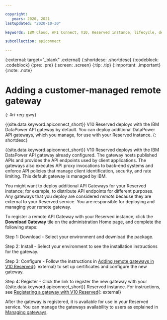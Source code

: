 ```yaml
---

copyright:
   years: 2020, 2021
lastupdated: "2020-10-30"

keywords: IBM Cloud, API Connect, V10, Reserved instance, lifecycle, develop, create, manage, API, user, role, access, group, administer

subcollection: apiconnect

---
```


{:external: target="_blank" .external} 
{:shortdesc: .shortdesc}
{:codeblock: .codeblock}
{:pre: .pre}
{:screen: .screen}
{:tip: .tip}
{:important: .important}
{:note: .note}

# Adding a customer-managed remote gateway
{: #ri-reg-gwy}

{{site.data.keyword.apiconnect_short}} V10 Reserved deploys with the IBM DataPower API gateway by default. You can deploy additional DataPower API gateways, which you manage, for use with your Reserved instance.
{: shortdesc}

{{site.data.keyword.apiconnect_short}} V10 Reserved deploys with the IBM DataPower API gateway already configured. The gateway hosts published APIs and provides the API endpoints used by client applications. The gateways also executes API proxy invocations to back-end systems and enforce API policies that manage client identification, security, and rate limiting. This default gateway is managed by IBM.

You might want to deploy additional API Gateways for your Reserved instance; for example, to distribute API endpoints for different purposes. Any gateways that you deploy are considered _remote_ because they are external to your Reserved service. You are responsible for deploying and managing your remote gateway.

To register a remote API Gateway with your Reserved instance, click the **Download Gateway** tile on the administration Home page, and complete the following steps:

Step 1: Download - Select your environment and download the package. 

Step 2: Install - Select your environment to see the installation instructions for the gateway. 

Step 3: Configure - Follow the instructions in [Adding remote gateways in V10 Reserved](https://www.ibm.com/support/knowledgecenter/SSMNED_v10cloud/com.ibm.apic.install.doc/ri_gwy_intro.html){: external} to set up certificates and configure the new gateway.

Step 4: Register - Click the link to register the new gateway with your {{site.data.keyword.apiconnect_short}} Reserved instance. For instructions, see  [Registering a gateway with V10 Reserved](https://www.ibm.com/support/knowledgecenter/SSMNED_v10cloud/com.ibm.apic.install.doc/ri_gwy_reg.html){: external}

After the gateway is registered, it is available for use in your Reserved service. You can manage the gateways availability to users as explained in [Managing gateways](/docs/apiconnect?topic=apiconnect-ri-mng-gwy).
